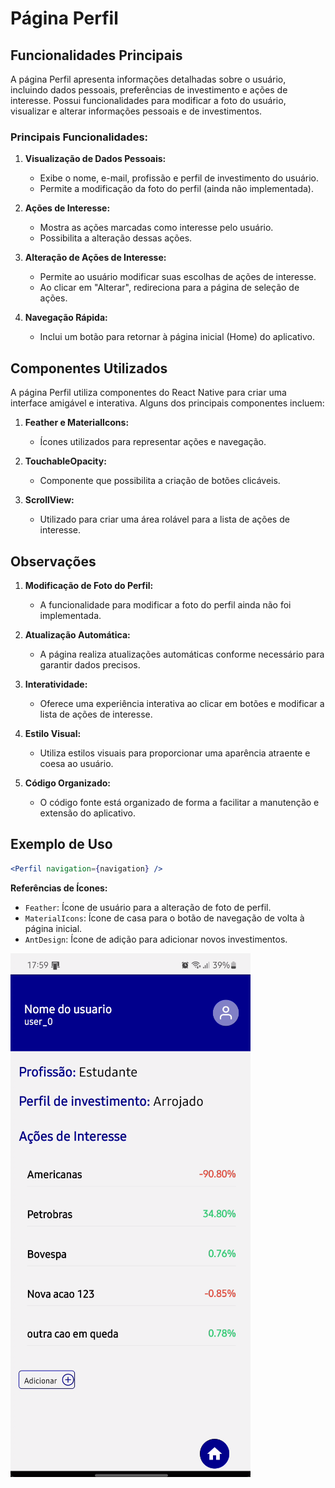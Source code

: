 # Página Perfil

## Funcionalidades Principais

A página Perfil apresenta informações detalhadas sobre o usuário, incluindo dados pessoais, preferências de investimento e ações de interesse. Possui funcionalidades para modificar a foto do usuário, visualizar e alterar informações pessoais e de investimentos.

### Principais Funcionalidades:

1. **Visualização de Dados Pessoais:**
   - Exibe o nome, e-mail, profissão e perfil de investimento do usuário.
   - Permite a modificação da foto do perfil (ainda não implementada).

2. **Ações de Interesse:**
   - Mostra as ações marcadas como interesse pelo usuário.
   - Possibilita a alteração dessas ações.

3. **Alteração de Ações de Interesse:**
   - Permite ao usuário modificar suas escolhas de ações de interesse.
   - Ao clicar em "Alterar", redireciona para a página de seleção de ações.

4. **Navegação Rápida:**
   - Inclui um botão para retornar à página inicial (Home) do aplicativo.

## Componentes Utilizados

A página Perfil utiliza componentes do React Native para criar uma interface amigável e interativa. Alguns dos principais componentes incluem:

1. **Feather e MaterialIcons:**
   - Ícones utilizados para representar ações e navegação.
  
2. **TouchableOpacity:**
   - Componente que possibilita a criação de botões clicáveis.

3. **ScrollView:**
   - Utilizado para criar uma área rolável para a lista de ações de interesse.

## Observações

1. **Modificação de Foto do Perfil:**
   - A funcionalidade para modificar a foto do perfil ainda não foi implementada.

2. **Atualização Automática:**
   - A página realiza atualizações automáticas conforme necessário para garantir dados precisos.

3. **Interatividade:**
   - Oferece uma experiência interativa ao clicar em botões e modificar a lista de ações de interesse.

4. **Estilo Visual:**
   - Utiliza estilos visuais para proporcionar uma aparência atraente e coesa ao usuário.

5. **Código Organizado:**
   - O código fonte está organizado de forma a facilitar a manutenção e extensão do aplicativo.

## Exemplo de Uso

```jsx
<Perfil navigation={navigation} />
```

**Referências de Ícones:**
- `Feather`: Ícone de usuário para a alteração de foto de perfil.
- `MaterialIcons`: Ícone de casa para o botão de navegação de volta à página inicial.
- `AntDesign`: Ícone de adição para adicionar novos investimentos.


![Profile Screen](asset/perfil.png)
